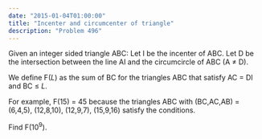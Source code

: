 ```yaml
---
date: "2015-01-04T01:00:00"
title: "Incenter and circumcenter of triangle"
description: "Problem 496"
---
```


<p>Given an integer sided triangle ABC:
Let I be the incenter of ABC.
Let D be the intersection between the line AI and the circumcircle of ABC (A ≠ D).</p>
<p>We define F(<var>L</var>) as the sum of BC for the triangles ABC that satisfy AC = DI and BC ≤ <var>L</var>.</p>
<p>For example, F(15) = 45 because the triangles ABC with (BC,AC,AB) = (6,4,5), (12,8,10), (12,9,7), (15,9,16) satisfy the conditions.</p>
<p>Find F(10<sup>9</sup>).</p>

